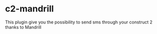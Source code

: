 # c2-mandrill

This plugin give you the possibility to send sms through your construct 2 thanks to Mandrill
